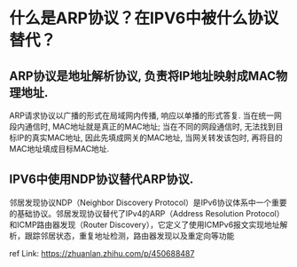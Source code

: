 # 什么是ARP协议？在IPV6中被什么协议替代？


## **ARP**协议是地址解析协议, 负责将IP地址映射成MAC物理地址. 

ARP请求协议以广播的形式在局域网内传播, 响应以单播的形式答复. 当在统一网段内通信时, MAC地址就是真正的MAC地址; 当在不同的网段通信时, 无法找到目标IP的真实MAC地址, 因此先填成网关的MAC地址, 当网关转发该包时, 再将目的MAC地址填成目标MAC地址.

## IPV6中使用NDP协议替代ARP协议.

邻居发现协议NDP（Neighbor Discovery Protocol）是IPv6协议体系中一个重要的基础协议。邻居发现协议替代了IPv4的ARP（Address Resolution Protocol）和ICMP路由器发现（Router Discovery），它定义了使用ICMPv6报文实现地址解析，跟踪邻居状态，重复地址检测，路由器发现以及重定向等功能

ref Link: https://zhuanlan.zhihu.com/p/450688487
